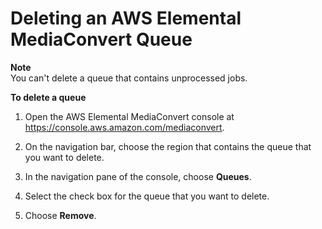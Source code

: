 # Deleting an AWS Elemental MediaConvert Queue<a name="deleting-a-queue"></a>

**Note**  
You can't delete a queue that contains unprocessed jobs\.

**To delete a queue**

1. Open the AWS Elemental MediaConvert console at [https://console\.aws\.amazon\.com/mediaconvert](https://console.aws.amazon.com/mediaconvert)\.

1. On the navigation bar, choose the region that contains the queue that you want to delete\.

1. In the navigation pane of the console, choose **Queues**\.

1. Select the check box for the queue that you want to delete\.

1. Choose **Remove**\.
